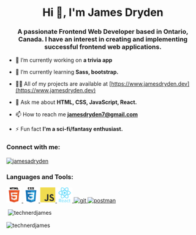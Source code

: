 <h1 align="center">Hi 👋, I'm James Dryden</h1>
<h3 align="center">A passionate Frontend Web Developer based in Ontario, Canada. I have an interest in creating and implementing successful frontend web applications.</h3>

- 🔭 I’m currently working on **a trivia app**

- 🌱 I’m currently learning **Sass, bootstrap.**

- 👨‍💻 All of my projects are available at [https://www.jamesdryden.dev](https://www.jamesdryden.dev)

- 💬 Ask me about **HTML, CSS, JavaScript, React.**

- 📫 How to reach me **jamesdryden7@gmail.com**

- ⚡ Fun fact **I'm a sci-fi/fantasy enthusiast.**

<h3 align="left">Connect with me:</h3>
<p align="left">
<a href="https://linkedin.com/in/jamesadryden" target="blank"><img align="center" src="https://raw.githubusercontent.com/rahuldkjain/github-profile-readme-generator/master/src/images/icons/Social/linked-in-alt.svg" alt="jamesadryden" height="30" width="40" /></a>
</p>

<h3 align="left">Languages and Tools:</h3>
<p align="left"> <a href="https://www.w3.org/html/" target="_blank" rel="noreferrer"> <img src="https://raw.githubusercontent.com/devicons/devicon/master/icons/html5/html5-original-wordmark.svg" alt="html5" width="40" height="40"/> </a> <a href="https://www.w3schools.com/css/" target="_blank" rel="noreferrer"> <img src="https://raw.githubusercontent.com/devicons/devicon/master/icons/css3/css3-original-wordmark.svg" alt="css3" width="40" height="40"/> </a> <a href="https://developer.mozilla.org/en-US/docs/Web/JavaScript" target="_blank" rel="noreferrer"> <img src="https://raw.githubusercontent.com/devicons/devicon/master/icons/javascript/javascript-original.svg" alt="javascript" width="40" height="40"/> </a> <a href="https://reactjs.org/" target="_blank" rel="noreferrer"> <img src="https://raw.githubusercontent.com/devicons/devicon/master/icons/react/react-original-wordmark.svg" alt="react" width="40" height="40"/> </a> <a href="https://git-scm.com/" target="_blank" rel="noreferrer"> <img src="https://www.vectorlogo.zone/logos/git-scm/git-scm-icon.svg" alt="git" width="40" height="40"/> </a> <a href="https://postman.com" target="_blank" rel="noreferrer"> <img src="https://www.vectorlogo.zone/logos/getpostman/getpostman-icon.svg" alt="postman" width="40" height="40"/> </a></p>

<p>&nbsp;<img align="center" src="https://github-readme-stats.vercel.app/api?username=technerdjames&show_icons=true&locale=en" alt="technerdjames" /></p>

<p><img align="center" src="https://github-readme-streak-stats.herokuapp.com/?user=technerdjames&" alt="technerdjames" /></p>

